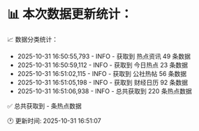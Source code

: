 📊 本次数据更新统计：
==========================

📈 数据分类统计：
- 2025-10-31 16:50:55,793 - INFO - 获取到 热点资讯 49 条数据
- 2025-10-31 16:50:59,112 - INFO - 获取到 今日热点 23 条数据
- 2025-10-31 16:51:02,115 - INFO - 获取到 公社热帖 56 条数据
- 2025-10-31 16:51:05,198 - INFO - 获取到 财经日历 92 条数据
- 2025-10-31 16:51:06,938 - INFO - 总共获取到 220 条热点数据

✅ 总共获取到 - 条热点数据

🕐 更新时间: 2025-10-31 16:51:07
